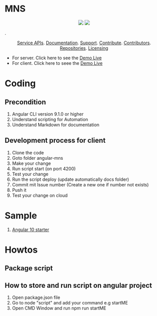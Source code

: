 # MNS
<p align="center">
    <a href="https://github.com/idrice24/mns/issues/" title="Open Issues"><img src="https://img.shields.io/github/issues/idrice24/mns?style=flat-square "></a>
<a href="https://app.circleci.com/pipelines/github/idrice24/mns" title="Circleci"><img src="https://img.shields.io/circleci/build/github/idrice24/mns?color=green&logo=red&style=flat-square?style=flat-square"></a>
</p>
. 
<p align="center">
	<a href="#service-apis">Service APIs</a>.
	<a href="#documentation">Documentation</a>.
	<a href="#support-and-feedback">Support</a>.
	<a href="#how-to-contribute">Contribute</a>.
	<a href="#contributors">Contributors</a>.
	<a href="#repositories">Repositories</a>.
	<a href="#liecensing">Licensing</a>
</p>

- For server. Click here to see the [Demo Live](https://localhost:8080/api/)
- For client. Click here to seee the [Demo Live](https://idrice24.github.io/MNS/)  

# Coding
## Precondition
1.  Angular CLI version 9.1.0 or higher
1.  Understand scripting for Automation
1.  Understand Markdown  for documentation

## Development process for client
1. Clone the code
1. Goto folder angular-mns
1. Make your change
1. Run script  start (on port 4200)
1. Test your change
1. Run the script deploy (update automatically docs folder)
1. Commit mit Issue number (Create a new one if number not exists)
1. Push it
1. Test your change on cloud

# Sample
1. [Angular 10 starter](https://github.com/ganatan/angular-example-starter)
# Howtos
## Package script
## How to store and run script on angular project
1. Open package.json file
1. Go to node "script" and add your command e.g startME
1. Open CMD Window and run npm run startME

 

 
